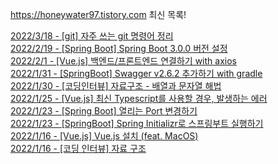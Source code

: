 https://honeywater97.tistory.com 최신 목록! 

[2022/3/18 - [git] 자주 쓰는 git 명령어 정리](https://honeywater97.tistory.com/263) <br>
[2022/2/19 - [Spring Boot] Spring Boot 3.0.0 버전 설정](https://honeywater97.tistory.com/262) <br>
[2022/2/1 - [Vue.js] 백엔드/프론트엔드 연결하기 with axios](https://honeywater97.tistory.com/261) <br>
[2022/1/31 - [SpringBoot] Swagger v2.6.2 추가하기 with gradle](https://honeywater97.tistory.com/260) <br>
[2022/1/30 - [코딩인터뷰] 자료구조 - 배열과 문자열 해법](https://honeywater97.tistory.com/259) <br>
[2022/1/25 - [Vue.js] 최신 Typescript를 사용할 경우, 발생하는 에러](https://honeywater97.tistory.com/258) <br>
[2022/1/23 - [Spring Boot] 열리는 Port 변경하기](https://honeywater97.tistory.com/257) <br>
[2022/1/23 - [SpringBoot] Spring Initializr로 스프링부트 실행하기](https://honeywater97.tistory.com/256) <br>
[2022/1/16 - [Vue.js] Vue.js 설치 (feat. MacOS)](https://honeywater97.tistory.com/255) <br>
[2022/1/16 - [코딩 인터뷰] 자료 구조](https://honeywater97.tistory.com/254) <br>
